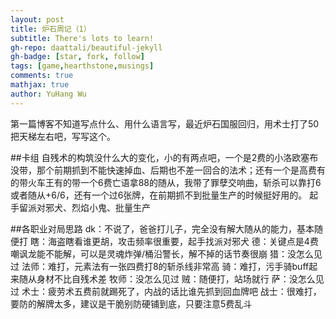 ```yaml
---
layout: post
title: 炉石周记（1）
subtitle: There's lots to learn!
gh-repo: daattali/beautiful-jekyll
gh-badge: [star, fork, follow]
tags: [game,hearthstone,musings]
comments: true
mathjax: true
author: YuHang Wu
---
```


第一篇博客不知道写点什么、用什么语言写，最近炉石国服回归，用术士打了50把天梯左右吧，写写这个。

##卡组
自残术的构筑没什么大的变化，小的有两点吧，一个是2费的小洛欧塞布没带，那个前期抓到不能快速掉血、后期也不差一回合的法术；还有一个是高费有的带火车王有的带一个6费亡语拿88的随从，我带了罪孽交响曲，斩杀可以靠打6或者随从+6/6，还有一个过6张牌，在前期抓不到批量生产的时候挺好用的。
起手留派对邪犬、烈焰小鬼、批量生产

##各职业对局思路
dk：不说了，爸爸打儿子，完全没有解大随从的能力，基本随便打
瞎：海盗瞎看谁更胡，攻击频率很重要，起手找派对邪犬
德：关键点是4费嘲讽龙能不能解，可以是灵魂炸弹/桶沿警长，解不掉的话节奏很崩
猎：没怎么见过
法师：难打，元素法有一张四费打8的斩杀线非常高
骑：难打，污手骑buff起来随从身材不比自残术差
牧师：没怎么见过
贼：随便打，站场就行
萨：没怎么见过
术士：疲劳术五费前就踢死了，内战的话比谁先抓到回血牌吧
战士：很难打，要防的解牌太多，建议是干脆别防硬铺到底，只要注意5费乱斗
